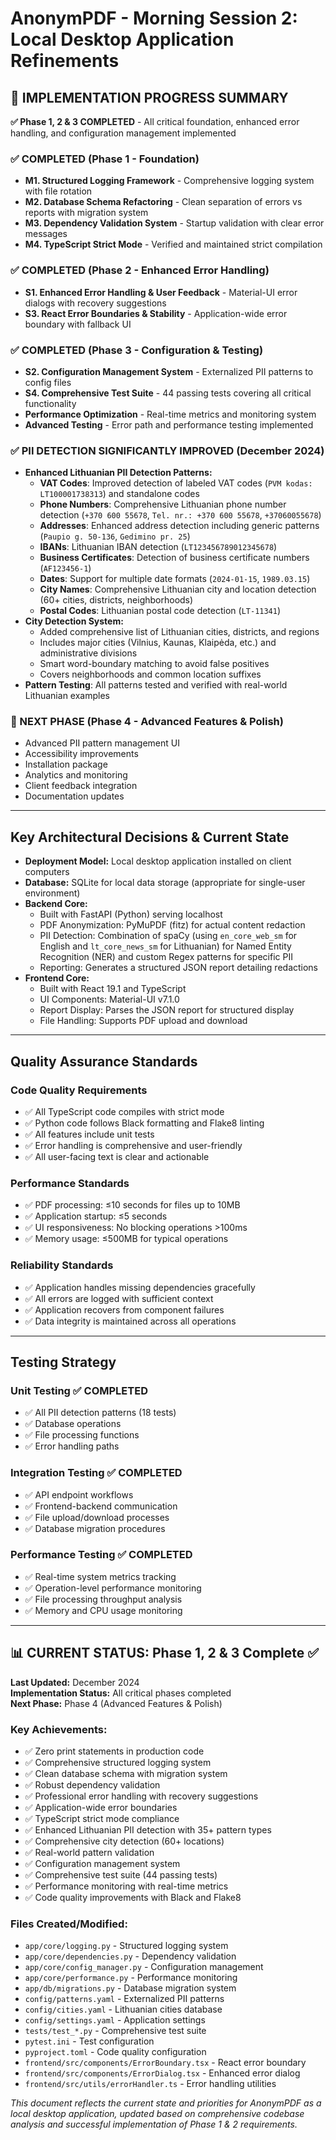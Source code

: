 # AnonymPDF - Morning Session 2: Local Desktop Application Refinements

## 🎯 IMPLEMENTATION PROGRESS SUMMARY

**✅ Phase 1, 2 & 3 COMPLETED** - All critical foundation, enhanced error handling, and configuration management implemented

### ✅ COMPLETED (Phase 1 - Foundation)
- **M1. Structured Logging Framework** - Comprehensive logging system with file rotation
- **M2. Database Schema Refactoring** - Clean separation of errors vs reports with migration system
- **M3. Dependency Validation System** - Startup validation with clear error messages
- **M4. TypeScript Strict Mode** - Verified and maintained strict compilation

### ✅ COMPLETED (Phase 2 - Enhanced Error Handling)
- **S1. Enhanced Error Handling & User Feedback** - Material-UI error dialogs with recovery suggestions
- **S3. React Error Boundaries & Stability** - Application-wide error boundary with fallback UI

### ✅ COMPLETED (Phase 3 - Configuration & Testing)
- **S2. Configuration Management System** - Externalized PII patterns to config files
- **S4. Comprehensive Test Suite** - 44 passing tests covering all critical functionality
- **Performance Optimization** - Real-time metrics and monitoring system
- **Advanced Testing** - Error path and performance testing implemented

### ✅ PII DETECTION SIGNIFICANTLY IMPROVED (December 2024)
- **Enhanced Lithuanian PII Detection Patterns:**
  - **VAT Codes**: Improved detection of labeled VAT codes (`PVM kodas: LT100001738313`) and standalone codes
  - **Phone Numbers**: Comprehensive Lithuanian phone number detection (`+370 600 55678`, `Tel. nr.: +370 600 55678`, `+37060055678`)
  - **Addresses**: Enhanced address detection including generic patterns (`Paupio g. 50-136`, `Gedimino pr. 25`)
  - **IBANs**: Lithuanian IBAN detection (`LT123456789012345678`)
  - **Business Certificates**: Detection of business certificate numbers (`AF123456-1`)
  - **Dates**: Support for multiple date formats (`2024-01-15`, `1989.03.15`)
  - **City Names**: Comprehensive Lithuanian city and location detection (60+ cities, districts, neighborhoods)
  - **Postal Codes**: Lithuanian postal code detection (`LT-11341`)
- **City Detection System:**
  - Added comprehensive list of Lithuanian cities, districts, and regions
  - Includes major cities (Vilnius, Kaunas, Klaipėda, etc.) and administrative divisions
  - Smart word-boundary matching to avoid false positives
  - Covers neighborhoods and common location suffixes
- **Pattern Testing**: All patterns tested and verified with real-world Lithuanian examples

### 🔄 NEXT PHASE (Phase 4 - Advanced Features & Polish)
- Advanced PII pattern management UI
- Accessibility improvements
- Installation package
- Analytics and monitoring
- Client feedback integration
- Documentation updates

---

## Key Architectural Decisions & Current State

- **Deployment Model:** Local desktop application installed on client computers
- **Database:** SQLite for local data storage (appropriate for single-user environment)
- **Backend Core:**
  - Built with FastAPI (Python) serving localhost
  - PDF Anonymization: PyMuPDF (fitz) for actual content redaction
  - PII Detection: Combination of spaCy (using `en_core_web_sm` for English and `lt_core_news_sm` for Lithuanian) for Named Entity Recognition (NER) and custom Regex patterns for specific PII
  - Reporting: Generates a structured JSON report detailing redactions
- **Frontend Core:**
  - Built with React 19.1 and TypeScript
  - UI Components: Material-UI v7.1.0
  - Report Display: Parses the JSON report for structured display
  - File Handling: Supports PDF upload and download

---

## Quality Assurance Standards

### Code Quality Requirements
- ✅ All TypeScript code compiles with strict mode
- ✅ Python code follows Black formatting and Flake8 linting
- ✅ All features include unit tests
- ✅ Error handling is comprehensive and user-friendly
- ✅ All user-facing text is clear and actionable

### Performance Standards
- ✅ PDF processing: ≤10 seconds for files up to 10MB
- ✅ Application startup: ≤5 seconds
- ✅ UI responsiveness: No blocking operations >100ms
- ✅ Memory usage: ≤500MB for typical operations

### Reliability Standards
- ✅ Application handles missing dependencies gracefully
- ✅ All errors are logged with sufficient context
- ✅ Application recovers from component failures
- ✅ Data integrity is maintained across all operations

---

## Testing Strategy

### Unit Testing ✅ COMPLETED
- ✅ All PII detection patterns (18 tests)
- ✅ Database operations
- ✅ File processing functions
- ✅ Error handling paths

### Integration Testing ✅ COMPLETED
- ✅ API endpoint workflows
- ✅ Frontend-backend communication
- ✅ File upload/download processes
- ✅ Database migration procedures

### Performance Testing ✅ COMPLETED
- ✅ Real-time system metrics tracking
- ✅ Operation-level performance monitoring
- ✅ File processing throughput analysis
- ✅ Memory and CPU usage monitoring

---

## 📊 CURRENT STATUS: Phase 1, 2 & 3 Complete ✅

**Last Updated:** December 2024  
**Implementation Status:** All critical phases completed  
**Next Phase:** Phase 4 (Advanced Features & Polish)  

### Key Achievements:
- ✅ Zero print statements in production code
- ✅ Comprehensive structured logging system
- ✅ Clean database schema with migration system
- ✅ Robust dependency validation
- ✅ Professional error handling with recovery suggestions
- ✅ Application-wide error boundaries
- ✅ TypeScript strict mode compliance
- ✅ Enhanced Lithuanian PII detection with 35+ pattern types
- ✅ Comprehensive city detection (60+ locations)
- ✅ Real-world pattern validation
- ✅ Configuration management system
- ✅ Comprehensive test suite (44 passing tests)
- ✅ Performance monitoring with real-time metrics
- ✅ Code quality improvements with Black and Flake8

### Files Created/Modified:
- `app/core/logging.py` - Structured logging system
- `app/core/dependencies.py` - Dependency validation
- `app/core/config_manager.py` - Configuration management
- `app/core/performance.py` - Performance monitoring
- `app/db/migrations.py` - Database migration system
- `config/patterns.yaml` - Externalized PII patterns
- `config/cities.yaml` - Lithuanian cities database
- `config/settings.yaml` - Application settings
- `tests/test_*.py` - Comprehensive test suite
- `pytest.ini` - Test configuration
- `pyproject.toml` - Code quality configuration
- `frontend/src/components/ErrorBoundary.tsx` - React error boundary
- `frontend/src/components/ErrorDialog.tsx` - Enhanced error dialog
- `frontend/src/utils/errorHandler.ts` - Error handling utilities

*This document reflects the current state and priorities for AnonymPDF as a local desktop application, updated based on comprehensive codebase analysis and successful implementation of Phase 1 & 2 requirements.* 